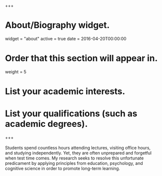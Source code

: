 +++
# About/Biography widget.
widget = "about"
active = true
date = 2016-04-20T00:00:00

# Order that this section will appear in.
weight = 5

# List your academic interests.


# List your qualifications (such as academic degrees).


+++
<br><br>
Students spend countless hours attending lectures, visiting office hours, and studying independently. Yet, they are often unprepared and forgetful when test time comes. My research seeks to resolve this unfortunate predicament by applying principles from education, psychology, and cognitive science in order to promote long-term learning.

